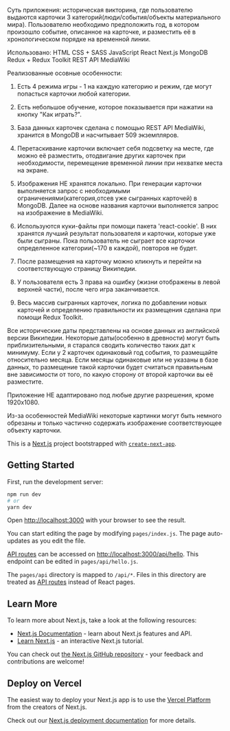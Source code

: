 
Суть приложения: историческая викторина, где пользователю выдаются карточки 3 категорий(люди/события/объекты материального мира). 
Пользователю необходимо предположить год, в котором произошло событие, описанное на карточке, и разместить её в хронологическом порядке на временной линии.

Использовано: 
HTML
CSS + SASS
JavaScript
React
Next.js
MongoDB
Redux + Redux Toolkit
REST API MediaWiki

Реализованные осовные особенности:
1) Есть 4 режима игры - 1 на каждую категорию и режим, где могут попасться карточки любой категории.

2) Есть небольшое обучение, которое показывается при нажатии на кнопку "Как играть?".

3) База данных карточек сделана с помощью REST API MediaWiki, хранится в MongoDB и насчитывает 509 экземпляров.

4) Перетаскивание карточки включает себя подсветку на месте, где можно её разместить, отодвигание других карточек при необходимости, перемещение временной линии при нехватке места на экране.

5) Изображения НЕ хранятся локально. При генерации карточки выполняется запрос с необходимыми ограничениями(категория,отсев уже сыгранных карточей) в MongoDB. 
Далее на основе названия карточки выполняется запрос на изображение в MediaWiki. 

6) Используются куки-файлы при помощи пакета 'react-cookie'. В них хранятся лучший результат пользователя и карточки, которые уже были сыграны. 
Пока пользователь не сыграет все карточки определенное категории(~170 в каждой), повторов не будет.

7) После размещения на карточку можно кликнуть и перейти на соответствующую страницу Википедии.

8) У пользователя есть 3 права на ошибку (жизни отображены в левой верхней части), после чего игра заканчивается.

9) Весь массив сыгранных карточек, логика по добавлении новых карточей и определению правильности их размещения сделана при помощи Redux Toolkit.


Все исторические даты представлены на основе данных из английской версии Википедии. Некоторые даты(особенно в древности) могут быть приблизительными, я старался сводить количество таких дат к минимуму. 
Если у 2 карточек одинаковый год события, то размещайте относительно месяца. Если месяцы одинаковые или не указаны в базе данных, то размещение такой карточки будет считаться правильным вне зависимости от того, по какую сторону от второй карточки вы её разместите.

Приложение НЕ адаптировано под любые другие разрешения, кроме 1920x1080. 

Из-за особенностей MediaWiki некоторые картинки могут быть немного обрезаны и только частично содержать изображение соответствующее объекту карточки. 




















This is a [Next.js](https://nextjs.org/) project bootstrapped with [`create-next-app`](https://github.com/vercel/next.js/tree/canary/packages/create-next-app).

## Getting Started

First, run the development server:

```bash
npm run dev
# or
yarn dev
```

Open [http://localhost:3000](http://localhost:3000) with your browser to see the result.

You can start editing the page by modifying `pages/index.js`. The page auto-updates as you edit the file.

[API routes](https://nextjs.org/docs/api-routes/introduction) can be accessed on [http://localhost:3000/api/hello](http://localhost:3000/api/hello). This endpoint can be edited in `pages/api/hello.js`.

The `pages/api` directory is mapped to `/api/*`. Files in this directory are treated as [API routes](https://nextjs.org/docs/api-routes/introduction) instead of React pages.

## Learn More

To learn more about Next.js, take a look at the following resources:

- [Next.js Documentation](https://nextjs.org/docs) - learn about Next.js features and API.
- [Learn Next.js](https://nextjs.org/learn) - an interactive Next.js tutorial.

You can check out [the Next.js GitHub repository](https://github.com/vercel/next.js/) - your feedback and contributions are welcome!

## Deploy on Vercel

The easiest way to deploy your Next.js app is to use the [Vercel Platform](https://vercel.com/new?utm_medium=default-template&filter=next.js&utm_source=create-next-app&utm_campaign=create-next-app-readme) from the creators of Next.js.

Check out our [Next.js deployment documentation](https://nextjs.org/docs/deployment) for more details.
